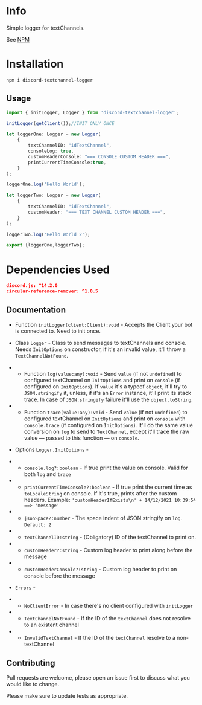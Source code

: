 # Info
Simple logger for textChannels.

See [NPM](https://www.npmjs.com/package/discord-textchannel-logger)

# Installation

```
npm i discord-textchannel-logger
```

## Usage

```typescript
import { initLogger, Logger } from 'discord-textchannel-logger';

initLogger(getClient());//INIT ONLY ONCE

let loggerOne: Logger = new Logger(
    {
        textChannelID: "idTextChannel",
        consoleLog: true,
        customHeaderConsole: "=== CONSOLE CUSTOM HEADER ===",
        printCurrentTimeConsole:true,
    }
);

loggerOne.log('Hello World');

let loggerTwo: Logger = new Logger(
    {
        textChannelID: "idTextChannel",
        customHeader: "=== TEXT CHANNEL CUSTOM HEADER ===",
    }
);

loggerTwo.log('Hello World 2');

export {loggerOne,loggerTwo};

```

# Dependencies Used
```json
discord.js: ^14.2.0
circular-reference-remover: ^1.0.5
```

## Documentation

- Function ```initLogger(client:Client):void``` - Accepts the Client your bot is connected to. Need to init once.

- Class ```Logger``` - Class to send messages to textChannels and console. Needs ```InitOptions``` on constructor, if it's an invalid value, it'll throw a ```TextChannelNotFound```.

- - Function ```log(value:any):void``` - Send ```value``` (if not ```undefined```) to configured textChannel on ```InitOptions``` and print on ```console``` (if configured on ```InitOptions```). If ```value``` it's a typeof ```object```, it'll try to ```JSON.stringify``` it, unless, if it's an ```Error``` instance, it'll print its stack trace. In case of ```JSON.stringify``` failure it'll use the ```object.toString```.
- - Function ```trace(value:any):void``` - Send ```value``` (if not ```undefined```) to configured textChannel on ```InitOptions``` and print on ```console``` with ```console.trace``` (if configured on ```InitOptions```). It'll do the same value conversion on ```log``` to send to ```TextChannel```, except it'll trace the raw value — passed to this function — on ```console```.

- Options ```Logger.InitOptions``` - 
- - ```console.log?:boolean``` - If true print the value on console. Valid for both ```log``` and ```trace```
- - ```printCurrentTimeConsole?:boolean``` - If true print the current time as ```toLocaleString``` on console. If it's true, prints after the custom headers. Example: 
```'customHeaderIfExists\n' + 14/12/2021 10:39:54 ==> 'message'```
- - ```jsonSpace?:number``` - The space indent of JSON.stringify on ```log```. ```Default: 2```

- - ```textChannelID:string``` - (Obligatory) ID of the textChannel to print on.
- - ```customHeader?:string``` - Custom log header to print along before the message
- - ```customHeaderConsole?:string``` - Custom log header to print on console before the message

- ```Errors``` - 
- - ```NoClientError``` - In case there's no client configured with ```initLogger```
- - ```TextChannelNotFound``` - If the ID of the ```textChannel``` does not resolve to an existent channel
- - ```InvalidTextChannel``` - If the ID of the ```textChannel``` resolve to a non-textChannel

## Contributing
Pull requests are welcome, please open an issue first to discuss what you would like to change.

Please make sure to update tests as appropriate.

